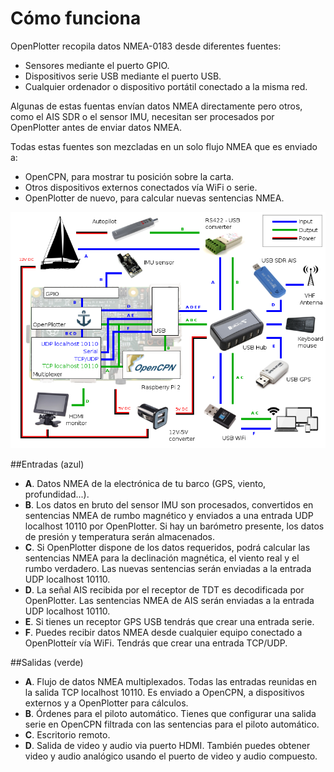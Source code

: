 # Cómo funciona

OpenPlotter recopila datos NMEA-0183 desde diferentes fuentes:

* Sensores mediante el puerto GPIO.
* Dispositivos serie USB mediante el puerto USB.
* Cualquier ordenador o dispositivo portátil conectado a la misma red.

Algunas de estas fuentas envían datos NMEA directamente pero otros, como el AIS SDR o el sensor IMU, necesitan ser procesados por OpenPlotter antes de enviar datos NMEA.

Todas estas fuentes son mezcladas en un solo flujo NMEA que es enviado a:

* OpenCPN, para mostrar tu posición sobre la carta.
* Otros dispositivos externos conectados vía WiFi o serie.
* OpenPlotter de nuevo, para calcular nuevas sentencias NMEA.

![](diagram.png)

##Entradas (azul)
* **A**. Datos NMEA de la electrónica de tu barco (GPS, viento, profundidad...).
* **B**. Los datos en bruto del sensor IMU son procesados, convertidos en sentencias NMEA de rumbo magnético y enviados a una entrada UDP localhost 10110 por OpenPlotter. Si hay un barómetro presente, los datos de presión y temperatura serán almacenados.
* **C**. Si OpenPlotter dispone de los datos requeridos, podrá calcular las sentencias NMEA para la declinación magnética, el viento real y el rumbo verdadero. Las nuevas sentencias serán enviadas a la entrada UDP localhost 10110.
* **D**. La señal AIS recibida por el receptor de TDT es decodificada por OpenPlotter. Las sentencias NMEA de AIS serán enviadas a la entrada UDP localhost 10110.
* **E**. Si tienes un receptor GPS USB tendrás que crear una entrada serie.
* **F**. Puedes recibir datos NMEA desde cualquier equipo conectado a OpenPlotteír vía WiFi. Tendrás que crear una entrada TCP/UDP.

##Salidas (verde)
* **A**. Flujo de datos NMEA multiplexados. Todas las entradas reunidas en la salida TCP localhost 10110. Es enviado a OpenCPN, a dispositivos externos y a OpenPlotter para cálculos.
* **B**. Órdenes para el piloto automático. Tienes que configurar una salida serie en OpenCPN filtrada con las sentencias para el piloto automático.
* **C**. Escritorio remoto.
* **D**. Salida de video y audio via puerto HDMI. También puedes obtener video y audio analógico usando el puerto de video y audio compuesto.

